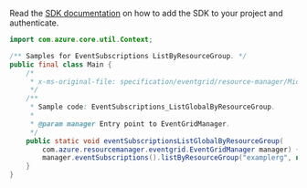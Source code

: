 Read the [SDK documentation](https://github.com/Azure/azure-sdk-for-java/blob/azure-resourcemanager-eventgrid_1.1.0-beta.3/sdk/eventgrid/azure-resourcemanager-eventgrid/README.md) on how to add the SDK to your project and authenticate.

```java
import com.azure.core.util.Context;

/** Samples for EventSubscriptions ListByResourceGroup. */
public final class Main {
    /*
     * x-ms-original-file: specification/eventgrid/resource-manager/Microsoft.EventGrid/stable/2021-12-01/examples/EventSubscriptions_ListGlobalByResourceGroup.json
     */
    /**
     * Sample code: EventSubscriptions_ListGlobalByResourceGroup.
     *
     * @param manager Entry point to EventGridManager.
     */
    public static void eventSubscriptionsListGlobalByResourceGroup(
        com.azure.resourcemanager.eventgrid.EventGridManager manager) {
        manager.eventSubscriptions().listByResourceGroup("examplerg", null, null, Context.NONE);
    }
}
```
